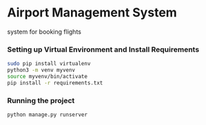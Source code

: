 # Airport Management System 
system for booking flights

### Setting up Virtual Environment and Install Requirements
```bash
sudo pip install virtualenv
python3 -m venv myvenv
source myvenv/bin/activate
pip install -r requirements.txt
```

### Running the project
```bash
python manage.py runserver
```



